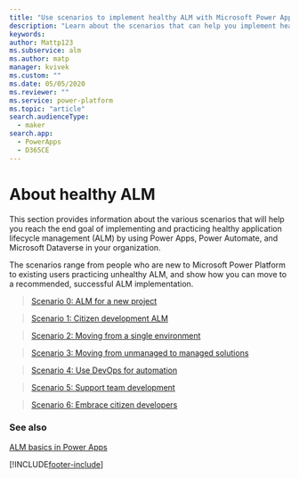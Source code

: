 ```yaml
---
title: "Use scenarios to implement healthy ALM with Microsoft Power Apps"
description: "Learn about the scenarios that can help you implement healthy application lifecycle management (ALM) by using Microsoft Power Apps and Power Automate."
keywords: 
author: Mattp123
ms.subservice: alm
ms.author: matp
manager: kvivek
ms.custom: ""
ms.date: 05/05/2020
ms.reviewer: ""
ms.service: power-platform
ms.topic: "article"
search.audienceType: 
  - maker
search.app: 
  - PowerApps
  - D365CE
---
```


# About healthy ALM 
This section provides information about the various scenarios that will help you reach the end goal of implementing and practicing healthy application lifecycle management (ALM) by using Power Apps, Power Automate, and Microsoft Dataverse in your organization. 

The scenarios range from people who are new to Microsoft Power Platform to existing users practicing unhealthy ALM, and show how you can move to a recommended, successful ALM implementation. 

> [Scenario 0: ALM for a new project](new-project-alm.md)

> [Scenario 1: Citizen development ALM](citizen-dev-alm.md)

> [Scenario 2: Moving from a single environment](move-from-single-env-alm.md)

> [Scenario 3: Moving from unmanaged to managed solutions](move-from-unmanaged-managed-alm.md)

> [Scenario 4: Use DevOps for automation](use-devops-automated-alm.md)

> [Scenario 5: Support team development](team-development-alm.md)

> [Scenario 6: Embrace citizen developers](embrace-citizen-devs.md)

### See also
[ALM basics in Power Apps](basics-alm.md)


[!INCLUDE[footer-include](../includes/footer-banner.md)]
